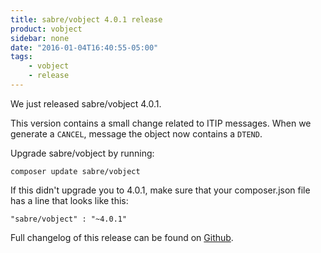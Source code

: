 ```yaml
---
title: sabre/vobject 4.0.1 release
product: vobject
sidebar: none
date: "2016-01-04T16:40:55-05:00"
tags:
    - vobject
    - release
---
```


We just released sabre/vobject 4.0.1.

This version contains a small change related to ITIP messages. When we generate
a `CANCEL`, message the object now contains a `DTEND`.

Upgrade sabre/vobject by running:

    composer update sabre/vobject

If this didn't upgrade you to 4.0.1, make sure that your composer.json file
has a line that looks like this:

    "sabre/vobject" : "~4.0.1"

Full changelog of this release can be found on [Github][1].

[1]: https://github.com/fruux/sabre-vobject/blob/4.0.1/CHANGELOG.md
